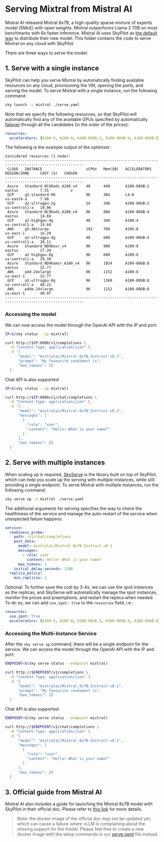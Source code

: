 <!-- $REMOVE -->
# Serving Mixtral from Mistral AI
<!-- $END_REMOVE -->
<!-- $UNCOMMENT# Mixtral: MOE LLM from Mistral AI -->

Mistral AI released Mixtral 8x7B, a high-quality sparse mixture of experts model (SMoE) with open weights. Mixtral outperforms Llama 2 70B on most benchmarks with 6x faster inference. Mistral AI uses SkyPilot as [the default way](https://docs.mistral.ai/self-deployment/skypilot) to distribute their new model. This folder contains the code to serve Mixtral on any cloud with SkyPilot.

There are three ways to serve the model:

## 1. Serve with a single instance

SkyPilot can help you serve Mixtral by automatically finding available resources on any cloud, provisioning the VM, opening the ports, and serving the model. To serve Mixtral with a single instance, run the following command:

```bash
sky launch -c mixtral ./serve.yaml
```

Note that we specify the following resources, so that SkyPilot will automatically find any of the available GPUs specified by automatically [failover](https://docs.skypilot.co/en/latest/examples/auto-failover.html) through all the candidates (in the order of the prices):

```yaml
resources:
  accelerators: {A100:4, A100:8, A100-80GB:2, A100-80GB:4, A100-80GB:8}
```

The following is the example output of the optimizer:

```
Considered resources (1 node):
----------------------------------------------------------------------------------------------------------
 CLOUD   INSTANCE                    vCPUs   Mem(GB)   ACCELERATORS   REGION/ZONE     COST ($)   CHOSEN
----------------------------------------------------------------------------------------------------------
 Azure   Standard_NC48ads_A100_v4    48      440       A100-80GB:2    eastus          7.35          ✔
 GCP     g2-standard-96              96      384       L4:8           us-east4-a      7.98
 GCP     a2-ultragpu-2g              24      340       A100-80GB:2    us-central1-a   10.06
 Azure   Standard_NC96ads_A100_v4    96      880       A100-80GB:4    eastus          14.69
 GCP     a2-highgpu-4g               48      340       A100:4         us-central1-a   14.69
 AWS     g5.48xlarge                 192     768       A10G:8         us-east-1       16.29
 GCP     a2-ultragpu-4g              48      680       A100-80GB:4    us-central1-a   20.11
 Azure   Standard_ND96asr_v4         96      900       A100:8         eastus          27.20
 GCP     a2-highgpu-8g               96      680       A100:8         us-central1-a   29.39
 Azure   Standard_ND96amsr_A100_v4   96      1924      A100-80GB:8    eastus          32.77
 AWS     p4d.24xlarge                96      1152      A100:8         us-east-1       32.77
 GCP     a2-ultragpu-8g              96      1360      A100-80GB:8    us-central1-a   40.22
 AWS     p4de.24xlarge               96      1152      A100-80GB:8    us-east-1       40.97
----------------------------------------------------------------------------------------------------------
```


### Accessing the model

We can now access the model through the OpenAI API with the IP and port:

```bash
IP=$(sky status --ip mixtral)

curl http://$IP:8000/v1/completions \
  -H "Content-Type: application/json" \
  -d '{
      "model": "mistralai/Mixtral-8x7B-Instruct-v0.1",
      "prompt": "My favourite condiment is",
      "max_tokens": 25
  }'
```

Chat API is also supported:
```bash
IP=$(sky status --ip mixtral)

curl http://$IP:8000/v1/chat/completions \
  -H "Content-Type: application/json" \
  -d '{
      "model": "mistralai/Mixtral-8x7B-Instruct-v0.1",
      "messages": [
        {
          "role": "user",
          "content": "Hello! What is your name?"
        }
      ],
      "max_tokens": 25
  }'
```

## 2. Serve with multiple instances

When scaling up is required, [SkyServe](https://docs.skypilot.co/en/latest/serving/sky-serve.html) is the library built on top of SkyPilot, which can help you scale up the serving with multiple instances, while still providing a single endpoint. To serve Mixtral with multiple instances, run the following command:

```bash
sky serve up -n mixtral ./serve.yaml
```

The additional arguments for serving specifies the way to check the healthiness of the service and manage the auto-restart of the service when unexpected failure happens:
```yaml
service:
  readiness_probe:
    path: /v1/chat/completions
    post_data:
      model: mistralai/Mixtral-8x7B-Instruct-v0.1
      messages:
        - role: user
          content: Hello! What is your name?
      max_tokens: 1
    initial_delay_seconds: 1200
  replica_policy:
    min_replicas: 1
```

Optional: To further save the cost by 3-4x, we can use the spot instances as the replicas, and SkyServe will automatically manage the spot instances, monitor the prices and preemptions, and restart the replica when needed.
To do so, we can add `use_spot: true` to the `resources` field, i.e.:
```yaml
resources:
  use_spot: true
  accelerators: {A100:4, A100:8, A100-80GB:2, A100-80GB:4, A100-80GB:8}
```

### Accessing the Multi-Instance Service

After the `sky serve up` command, there will be a single endpoint for the service. We can access the model through the OpenAI API with the IP and port:

```bash
ENDPOINT=$(sky serve status --endpoint mixtral)

curl http://$ENDPOINT/v1/completions \
  -H "Content-Type: application/json" \
  -d '{
      "model": "mistralai/Mixtral-8x7B-Instruct-v0.1",
      "prompt": "My favourite condiment is",
      "max_tokens": 25
  }'
```

Chat API is also supported:
```bash
ENDPOINT=$(sky serve status --endpoint mixtral)

curl http://$ENDPOINT/v1/chat/completions \
  -H "Content-Type: application/json" \
  -d '{
      "model": "mistralai/Mixtral-8x7B-Instruct-v0.1",
      "messages": [
        {
          "role": "user",
          "content": "Hello! What is your name?"
        }
      ],
      "max_tokens": 25
  }'
```

## 3. Official guide from Mistral AI

Mistral AI also includes a guide for launching the Mixtral 8x7B model with SkyPilot in their official doc. Please refer to [this link](https://docs.mistral.ai/self-deployment/skypilot) for more details.

> Note: the docker image of the official doc may not be updated yet, which can cause a failure where vLLM is complaining about the missing support for the model. Please feel free to create a new docker image with the setup commands in our [serve.yaml](https://github.com/skypilot-org/skypilot/tree/master/llm/mixtral/serve.yaml) file instead.
